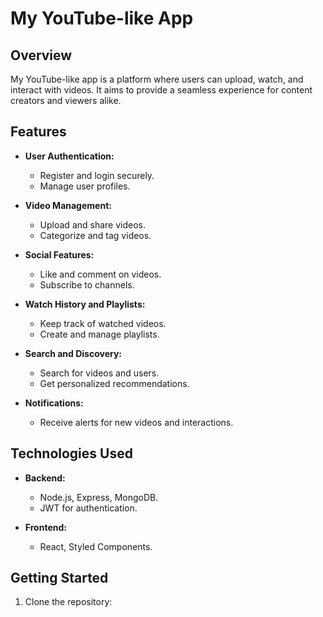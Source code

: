 # My YouTube-like App

## Overview

My YouTube-like app is a platform where users can upload, watch, and interact with videos. It aims to provide a seamless experience for content creators and viewers alike.

## Features

- **User Authentication:**
  - Register and login securely.
  - Manage user profiles.

- **Video Management:**
  - Upload and share videos.
  - Categorize and tag videos.

- **Social Features:**
  - Like and comment on videos.
  - Subscribe to channels.

- **Watch History and Playlists:**
  - Keep track of watched videos.
  - Create and manage playlists.

- **Search and Discovery:**
  - Search for videos and users.
  - Get personalized recommendations.

- **Notifications:**
  - Receive alerts for new videos and interactions.

## Technologies Used

- **Backend:**
  - Node.js, Express, MongoDB.
  - JWT for authentication.

- **Frontend:**
  - React, Styled Components.

## Getting Started

1. Clone the repository:

  
